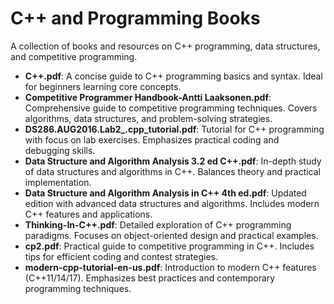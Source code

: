 # C++ and Programming Books

A collection of books and resources on C++ programming, data structures, and competitive programming.

- **C++.pdf**: A concise guide to C++ programming basics and syntax. Ideal for beginners learning core concepts.
- **Competitive Programmer Handbook-Antti Laaksonen.pdf**: Comprehensive guide to competitive programming techniques. Covers algorithms, data structures, and problem-solving strategies.
- **DS286.AUG2016.Lab2_.cpp_tutorial.pdf**: Tutorial for C++ programming with focus on lab exercises. Emphasizes practical coding and debugging skills.
- **Data Structure and Algorithm Analysis 3.2 ed C++.pdf**: In-depth study of data structures and algorithms in C++. Balances theory and practical implementation.
- **Data Structure and Algorithm Analysis in C++ 4th ed.pdf**: Updated edition with advanced data structures and algorithms. Includes modern C++ features and applications.
- **Thinking-In-C++.pdf**: Detailed exploration of C++ programming paradigms. Focuses on object-oriented design and practical examples.
- **cp2.pdf**: Practical guide to competitive programming in C++. Includes tips for efficient coding and contest strategies.
- **modern-cpp-tutorial-en-us.pdf**: Introduction to modern C++ features (C++11/14/17). Emphasizes best practices and contemporary programming techniques.